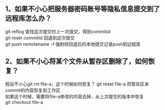 ## 1、如果不小心把服务器密码账号等隐私信息提交到了远程库怎么办？
git reflog  查找这次提交的上一次提交，得到commitid <br />
git reset commitid 回退到这次提交 <br />
git push remotename -f 强制将回退后的本地提交记录push到远程库 <br />

## 2、如果不小心将某个文件从暂存区删除了，如何恢复？
假设不小心git rm file-a，这个时候如何恢复？
git reset file-a 将暂存区未commit的内容恢复到工作区 <br />
如果这个时候，需要将file-a修改的内容去掉，从上次提交的版本中恢复 <br />
git checkout file-a